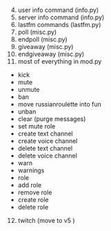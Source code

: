 <!-- 2. dogfact (fun.py) -->

<!-- 3. dog (fun.py) -->
<!-- 4. coinflip (fun.py) -->
<!-- 5. coinfliptimes (fun.py) -->

<!-- 3.  all github.py commands -->
<!-- 7. help command lol (probably dont import from 2.x.x) -->
<!-- 4. info command (info.py) -->

4.  user info command (info.py)
5.  server info command (info.py)
6.  lastfm commands (lastfm.py)
    <!-- 8. link (links.py) -->
    <!-- 8. support logging -->
    <!-- 10. support (meta.py) -->
    <!-- 11. invite (meta.py) -->
    <!-- 17. ping (meta.py) -->
    <!-- 13. shutdown/restart (meta.py) // im just gonna use the github actions lol -->
    <!-- 19. patreon (meta.py) -->
    <!-- 7. eval command (maybe) (meta.py) --After launch-- -->
    <!-- 8. blacklist (meta.py)
    <!-- 7. unblacklist (meta.py)
    <!-- 7.  afk (misc.py) -->
    <!-- All 3 of the issues above ^ are going to be post-launch, because these are relatively new features to Doob 2. -->
    <!-- 24. per server prefixs -->
7.  poll (misc.py)
8.  endpoll (misc.py)
9.  giveaway (misc.py)
10. endgiveaway (misc.py)
    <!-- 29. timebomb (misc.py) -->
    <!-- 21. vote (misc.py) -->
    <!-- 22. ownerprefix (misc.py) -->
    <!-- 21. overlay (misc.py) // scrapped -->
    <!-- 12. emote (misc.py) -->
11. most of everything in mod.py

-   kick
-   mute
-   unmute
-   ban
-   move russianroulette into fun
-   unban
-   clear (purge messages)
-   set mute role
-   create text channel
-   create voice channel
-   delete text channel
-   delete voice channel
-   warn
-   warnings
-   role
-   add role
-   remove role
-   create role
-   delete role

<!-- 17. starboard || After Launch // Do a poll. -->

12. twitch (move to v5 )
